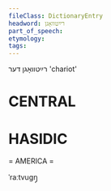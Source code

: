```yaml
---
fileClass: DictionaryEntry
headword: רײַטוואָגן
part_of_speech: 
etymology: 
tags: 
---
```

רײַטוואָגן
דער
'chariot'

CENTRAL
========

HASIDIC
=======
= AMERICA = 

ˈraːtvugŋ̩